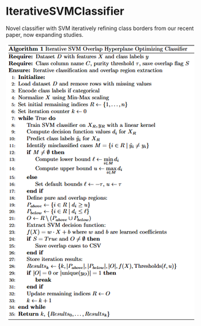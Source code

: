 # IterativeSVMClassifier

Novel classifier with SVM iteratively refining class borders from our recent paper, now expanding studies.

![SVM Iterative Algorithm](svmiterativealgo.png)
